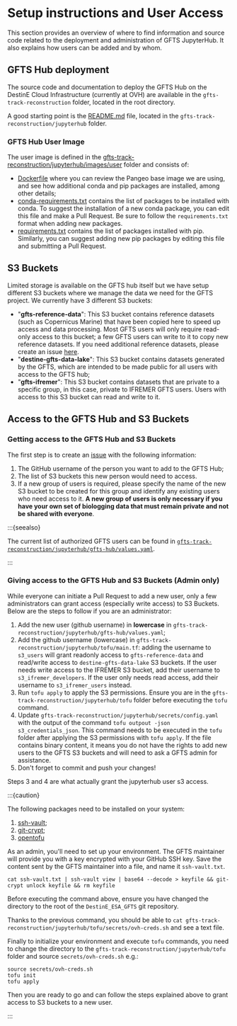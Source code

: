 # Setup instructions and User Access

This section provides an overview of where to find information and source code related to the deployment and administration of GFTS JupyterHub. It also explains how users can be added and by whom.
 
## GFTS Hub deployment 

The source code and documentation to deploy the GFTS Hub on the DestinE Cloud Infrastructure (currently at OVH) are available in the `gfts-track-reconstruction` folder, located in the root directory.

A good starting point is the [README.md](https://github.com/destination-earth/DestinE_ESA_GFTS/blob/main/gfts-track-reconstruction/jupyterhub/README.md) file, located in the `gfts-track-reconstruction/jupyterhub` folder.

### GFTS Hub User Image

The user image is defined in the [gfts-track-reconstruction/jupyterhub/images/user](https://github.com/destination-earth/DestinE_ESA_GFTS/tree/main/gfts-track-reconstruction/jupyterhub/images/user) folder and consists of:

- [Dockerfile](https://raw.githubusercontent.com/destination-earth/DestinE_ESA_GFTS/main/gfts-track-reconstruction/jupyterhub/images/user/Dockerfile) where you can review the Pangeo base image we are using, and see how additional conda and pip packages are installed, among other details;
- [conda-requirements.txt](https://github.com/destination-earth/DestinE_ESA_GFTS/blob/main/gfts-track-reconstruction/jupyterhub/images/user/conda-requirements.txt) contains the list of packages to be installed with conda. To suggest the installation of a new conda package, you can edit this file and make a Pull Request. Be sure to follow the `requirements.txt` format when adding new packages. 
- [requirements.txt](https://github.com/destination-earth/DestinE_ESA_GFTS/blob/main/gfts-track-reconstruction/jupyterhub/images/user/requirements.txt) contains the list of packages installed with pip. Similarly, you can suggest adding new pip packages by editing this file and submitting a Pull Request.

## S3 Buckets

Limited storage is available on the GFTS hub itself but we have setup different S3 buckets where we manage the data we need for the GFTS project. We currently have 3 different S3 buckets:

- "**gfts-reference-data**": This S3 bucket contains reference datasets (such as Copernicus Marine) that have been copied here to speed up access and data processing. Most GFTS users will only require read-only access to this bucket; a few GFTS users can write to it to copy new reference datasets. If you need additional reference datasets, please create an issue [here](https://github.com/destination-earth/DestinE_ESA_GFTS/issues/new).
- "**destine-gfts-data-lake**": This S3 bucket contains datasets generated by the GFTS, which are intended to be made public for all users with access to the GFTS hub;
- "**gfts-ifremer**": This S3 bucket contains datasets that are private to a specific group, in this case, private to IFREMER GFTS users. Users with access to this S3 bucket can read and write to it.

## Access to the GFTS Hub and S3 Buckets

### Getting access to the GFTS Hub and S3 Buckets

The first step is to create an [issue](https://github.com/destination-earth/DestinE_ESA_GFTS/issues/new) with the following information:

1. The GitHub username of the person you want to add to the GFTS Hub;
2. The list of S3 buckets this new person would need to access. 
3. If a new group of users is required, please specify the name of the new S3 bucket to be created for this group and identify any existing users who need access to it. **A new group of users is only necessary if you have your own set of biologging data that must remain private and not be shared with everyone**.

:::{seealso}

The current list of authorized GFTS users can be found in [`gfts-track-reconstruction/jupyterhub/gfts-hub/values.yaml`](https://github.com/destination-earth/DestinE_ESA_GFTS/blob/12fa92d1a1e6f6f089a7bc8dbc26c8ed3f101b73/gfts-track-reconstruction/jupyterhub/gfts-hub/values.yaml#L150).

:::

### Giving access to the GFTS Hub and S3 Buckets  (Admin only)

While everyone can initiate a Pull Request to add a new user, only a few administrators can grant access (especially write access) to S3 Buckets. Below are the steps to follow if you are an administrator:

1. Add the new user (github username) in **lowercase** in `gfts-track-reconstruction/jupyterhub/gfts-hub/values.yaml`;
2. Add the github username (lowercase) in `gfts-track-reconstruction/jupyterhub/tofu/main.tf`: adding the username to `s3_users` will grant readonly access to `gfts-reference-data` and read/write access to `destine-gfts-data-lake` S3 buckets. If the user needs write access to the IFREMER S3 bucket, add their username to `s3_ifremer_developers`. If the user only needs read access, add their username to `s3_ifremer_users` instead.
3. Run `tofu apply` to apply the S3 permissions. Ensure you are in the `gfts-track-reconstruction/jupyterhub/tofu` folder before executing the `tofu` command.
4. Update `gfts-track-reconstruction/jupyterhub/secrets/config.yaml` with the output of the command `tofu outpout -json s3_credentials_json`. This command needs to be executed in the `tofu` folder after applying the S3 permissions with `tofu apply`. If the file contains binary content, it means you do not have the rights to add new users to the GFTS S3 buckets and will need to ask a GFTS admin for assistance.
5. Don't forget to commit and push your changes!

Steps 3 and 4 are what actually grant the jupyterhub user s3 access.

:::{caution}

The following packages need to be installed on your system:
1. [ssh-vault](https://ssh-vault.com);
2. [git-crypt](https://github.com/AGWA/git-crypt/blob/master/INSTALL.md);
3. [opentofu](https://opentofu.org)

As an admin, you'll need to set up your environment. The GFTS maintainer will provide you with a key encrypted with your GitHub SSH key. Save the content sent by the GFTS maintainer into a file, and name it `ssh-vault.txt`.

```
cat ssh-vault.txt | ssh-vault view | base64 --decode > keyfile && git-crypt unlock keyfile && rm keyfile
```

Before executing the command above, ensure you have changed the directory to the root of the `DestinE_ESA_GFTS` git repository.

Thanks to the previous command, you should be able to `cat gfts-track-reconstruction/jupyterhub/tofu/secrets/ovh-creds.sh` and see a text file.

Finally to initialize your environment and execute `tofu` commands, you need to change the directory to the `gfts-track-reconstruction/jupyterhub/tofu` folder and source `secrets/ovh-creds.sh` e.g.:

```
source secrets/ovh-creds.sh
tofu init
tofu apply
```

Then you are ready to go and can follow the steps explained above to grant access to S3 buckets to a new user.

:::

